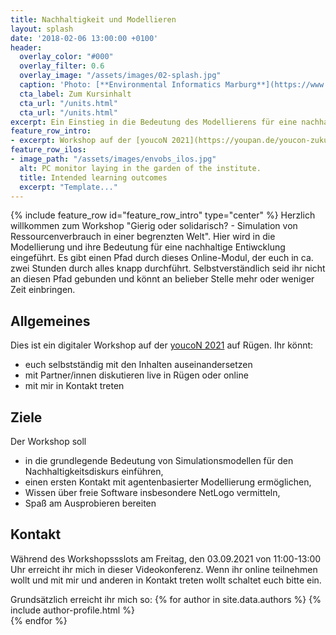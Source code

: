```yaml
---
title: Nachhaltigkeit und Modellieren
layout: splash
date: '2018-02-06 13:00:00 +0100'
header:
  overlay_color: "#000"
  overlay_filter: 0.6
  overlay_image: "/assets/images/02-splash.jpg"
  caption: 'Photo: [**Environmental Informatics Marburg**](https://www.flickr.com/environmentalinformatics-marburg/)'
  cta_label: Zum Kursinhalt
  cta_url: "/units.html"
  cta_url: "/units.html"
excerpt: Ein Einstieg in die Bedeutung des Modellierens für eine nachhaltige Entwicklung.
feature_row_intro:
- excerpt: Workshop auf der [youcoN 2021](https://youpan.de/youcon-zukunftskonferenz-2021/){:target="_blank"} 
feature_row_ilos:
- image_path: "/assets/images/envobs_ilos.jpg"
  alt: PC monitor laying in the garden of the institute.
  title: Intended learning outcomes
  excerpt: "Template..."
---
```


{% include feature_row id="feature_row_intro" type="center" %}
Herzlich willkommen zum Workshop "Gierig oder solidarisch? - Simulation von Ressourcenverbrauch in einer begrenzten Welt". Hier wird in die Modellierung und ihre Bedeutung für eine nachhaltige Entiwcklung eingeführt. Es gibt einen Pfad durch dieses Online-Modul, der euch in ca. zwei Stunden durch alles knapp durchführt. Selbstverständlich seid ihr nicht an diesen Pfad gebunden und könnt an belieber Stelle mehr oder weniger Zeit einbringen. 

## Allgemeines 
Dies ist ein digitaler Workshop auf der [youcoN 2021](https://youpan.de/youcon-zukunftskonferenz-2021/) auf Rügen. Ihr könnt:
* euch selbstständig mit den Inhalten auseinandersetzen
* mit Partner/innen diskutieren live in Rügen oder online
* mit mir in Kontakt treten 

## Ziele
Der Workshop soll
* in die grundlegende Bedeutung von Simulationsmodellen für den Nachhaltigkeitsdiskurs einführen,
* einen ersten Kontakt mit agentenbasierter Modellierung ermöglichen,
* Wissen über freie Software insbesondere NetLogo vermitteln,
* Spaß am Ausprobieren bereiten


## Kontakt
Während des Workshopssslots am Freitag, den 03.09.2021 von 11:00-13:00 Uhr erreicht ihr mich in dieser Videokonferenz.
Wenn ihr online teilnehmen wollt und mit mir und anderen in Kontakt treten wollt schaltet euch bitte ein. 

Grundsätzlich erreicht ihr mich so:
{% for author in site.data.authors %} 
  {% include author-profile.html %}
 <br /> 
{% endfor %}

